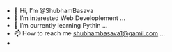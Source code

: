 - 👋 Hi, I’m @ShubhamBasava
- 👀 I’m interested Web Developlement ...
- 🌱 I’m currently learning Pythin ...
- 📫 How to reach me shubhambasava1@gamil.com ...
- 

<!---
ShubhamBasava/ShubhamBasava is a ✨ special ✨ repository because its `README.md` (this file) appears on your GitHub profile.
You can click the Preview link to take a look at your changes.
--->
